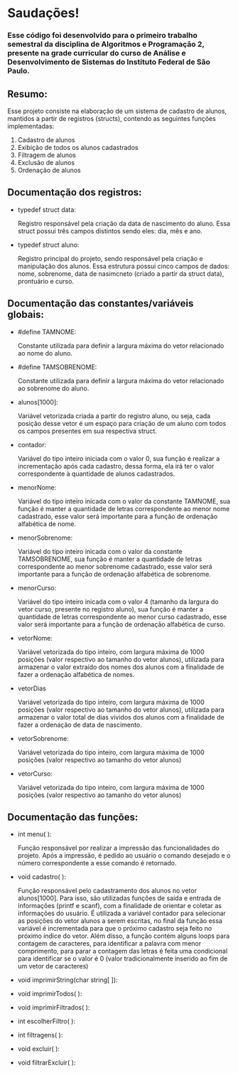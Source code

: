 <h1>Saudações!</h1>
<h3>Esse código foi desenvolvido para o primeiro trabalho semestral da disciplina de Algoritmos e Programação 2, presente na grade curricular do curso de Análise e Desenvolvimento de Sistemas do Instituto Federal de São Paulo.</h3>
<h2>Resumo:</h2>
<p>Esse projeto consiste na elaboração de um sistema de cadastro de alunos, mantidos a partir de registros (structs), contendo as seguintes funções implementadas:</p>
<ol>
  <li>Cadastro de alunos</li>
  <li>Exibição de todos os alunos cadastrados</li>
  <li>Filtragem de alunos</li>
  <li>Exclusão de alunos</li>
  <li>Ordenação de alunos</li>
</ol>
<h2>Documentação dos registros:</h2>
<ul>
  <li>typedef struct data:</li><p>Registro responsável pela criação da data de nascimento do aluno. Essa struct possui três campos distintos sendo eles: dia, mês e ano.</p>    
  <li>typedef struct aluno:</li><p>Registro principal do projeto, sendo responsável pela criação e manipulação dos alunos. Essa estrutura possui cinco campos de dados: nome, sobrenome, data de nasimcneto (criado a partir da struct data), prontuário e curso.</p>    
</ul>
<h2>Documentação das constantes/variáveis globais:</h2>
<ul>
  <li>#define TAMNOME:</li><p>Constante utilizada para definir a largura máxima do vetor relacionado ao nome do aluno.</p>      
  <li>#define TAMSOBRENOME:</li><p>Constante utilizada para definir a largura máxima do vetor relacionado ao sobrenome do aluno.</p>      
  <li>alunos[1000]:</li><p>Variável vetorizada criada a partir do registro aluno, ou seja, cada posição desse vetor é um espaço para criação de um aluno com todos os campos presentes em sua respectiva struct.</p>
  <li>contador:</li><p>Variável do tipo inteiro iniciada com o valor 0, sua função é realizar a incrementação após cada cadastro, dessa forma, ela irá ter o valor correspondente à quantidade de alunos cadastrados.</p>
  <li>menorNome:</li><p>Variável do tipo inteiro inicada com o valor da constante TAMNOME, sua função é manter a quantidade de letras correspondente ao menor nome cadastrado, esse valor será importante para a função de ordenação alfabética de nome.</p>
  <li>menorSobrenome:</li><p>Variável do tipo inteiro inicada com o valor da constante TAMSOBRENOME, sua função é manter a quantidade de letras correspondente ao menor sobrenome cadastrado, esse valor será importante para a função de ordenação alfabética de sobrenome.</p>
  <li>menorCurso:</li><p>Variável do tipo inteiro inicada com o valor 4 (tamanho da largura do vetor curso, presente no registro aluno), sua função é manter a quantidade de letras correspondente ao menor curso cadastrado, esse valor será importante para a função de ordenação alfabética de curso.</p>
  <li>vetorNome:</li><p>Variável vetorizada do tipo inteiro, com largura máxima de 1000 posições (valor respectivo ao tamanho do vetor alunos), utilizada para armazenar o valor extraído dos nomes dos alunos com a finalidade de fazer a ordenação alfabética de nomes.</p>
  <li>vetorDias</li><p>Variável vetorizada do tipo inteiro, com largura máxima de 1000 posições (valor respectivo ao tamanho do vetor alunos), utilizada para armazenar o valor total de dias vividos dos alunos com a finalidade de fazer a ordenação de data de nascimento.</p>
  <li>vetorSobrenome:</li><p>Variável vetorizada do tipo inteiro, com largura máxima de 1000 posições (valor respectivo ao tamanho do vetor alunos)</p>
  <li>vetorCurso:</li><p>Variável vetorizada do tipo inteiro, com largura máxima de 1000 posições (valor respectivo ao tamanho do vetor alunos)</p>
</ul>
<h2>Documentação das funções:</h2>
<ul>
  <li>int menu( ):</li><p>Função responsável por realizar a impressão das funcionalidades do projeto. Após a impressão, é pedido ao usuário o comando desejado e o número correspondente a esse comando é retornado.</p>
  <li>void cadastro( ):</li><p>Função responsável pelo cadastramento dos alunos no vetor alunos[1000]. Para isso, são utilizadas funções de saída e entrada de informações (printf e scanf), com a finalidade de orientar e coletar as informações do usuário. É utilizada a variável contador para selecionar as posições do vetor alunos a serem escritas, no final da função essa variável é incrementada para que o próximo cadastro seja feito no próximo índice do vetor. Além disso, a função contém alguns loops para contagem de caracteres, para identificar a palavra com menor comprimento, para parar a contagem das letras é feita uma condicional para identificar se o valor é 0 (valor tradicionalmente inserido ao fim de um vetor de caracteres)</p>
  <li>void imprimirString(char string[ ]):</li><p></p>
  <li>void imprimirTodos( ):</li><p></p>
  <li>void imprimirFiltrados( ):</li><p></p>
  <li>int escolherFiltro( ):</li><p></p>
  <li>int filtragens( ):</li><p></p>
  <li>void excluir( ):</li><p></p>
  <li>void filtrarExcluir( ):</li><p></p>  
  
</ul>
